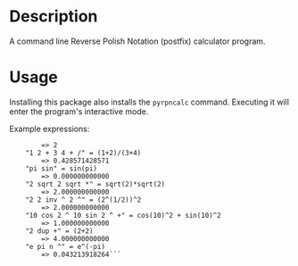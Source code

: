# Description
A command line Reverse Polish Notation (postfix) calculator program.

# Usage 
Installing this package also installs the `pyrpncalc` command. Executing it will enter the program's interactive mode.

Example expressions:
```    "1 1+" = (1+1)
        => 2
    "1 2 + 3 4 + /" = (1+2)/(3+4)
        => 0.428571428571
    "pi sin" = sin(pi)
        => 0.000000000000
    "2 sqrt 2 sqrt *" = sqrt(2)*sqrt(2)
        => 2.000000000000
    "2 2 inv ^ 2 ^" = (2^(1/2))^2
        => 2.000000000000
    "10 cos 2 ^ 10 sin 2 ^ +" = cos(10)^2 + sin(10)^2
        => 1.000000000000
    "2 dup +" = (2+2)
        => 4.000000000000
    "e pi n ^" = e^(-pi)
        => 0.043213918264```
